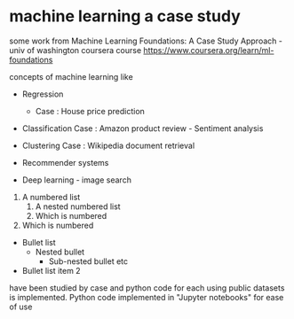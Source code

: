 # machine learning a case study
some work from Machine Learning Foundations: A Case Study Approach - univ of washington coursera course
https://www.coursera.org/learn/ml-foundations

concepts of machine learning like 

* Regression
	* Case : House price prediction
* Classification
		Case : Amazon product review - Sentiment analysis
* Clustering
		Case : Wikipedia document retrieval
* Recommender systems

* Deep learning - image search
 
1.	A numbered list
	1.	A nested numbered list
	2.	Which is numbered
2.	Which is numbered

* Bullet list
  * Nested bullet
	  * Sub-nested bullet etc
* Bullet list item 2

have been studied by case and python code for each using public datasets is implemented.
Python code implemented in "Jupyter notebooks" for ease of use